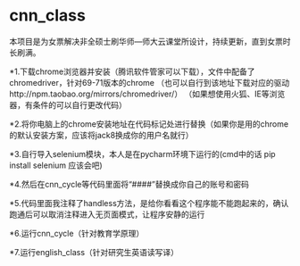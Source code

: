 # cnn_class
本项目是为女票解决非全硕士刷华师—师大云课堂所设计，持续更新，直到女票时长刷满。

*1.下载chrome浏览器并安装（腾讯软件管家可以下载），文件中配备了chromedriver，针对69-71版本的chrome
（也可以自行到该地址下载对应的驱动http://npm.taobao.org/mirrors/chromedriver/）
（如果想使用火狐、IE等浏览器，有条件的可以自行更改代码）

*2.将你电脑上的chrome安装地址在代码标记处进行替换（如果你是用的chrome的默认安装方案，应该将jack8换成你的用户名就行）

*3.自行导入selenium模块，本人是在pycharm环境下运行的(cmd中的话 pip install selenium 应该会吧)

*4.然后在cnn_cycle等代码里面将“####”替换成你自己的账号和密码

*5.代码里面我注释了handless方法，是给你看看这个程序能不能跑起来的，确认跑通后可以取消注释进入无页面模式，让程序安静的运行

*6.运行cnn_cycle（针对教育学原理）

*7.运行english_class（针对研究生英语读写译）
